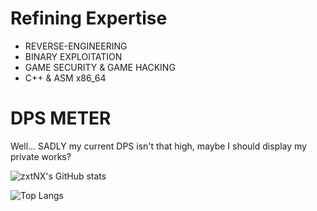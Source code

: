 # Refining Expertise

- REVERSE-ENGINEERING
- BINARY EXPLOITATION
- GAME SECURITY & GAME HACKING
- C++ & ASM x86_64

# DPS METER
Well... SADLY my current DPS isn't that high, maybe I should display my private works?

![zxtNX's GitHub stats](https://github-readme-stats-zxtnxs-projects.vercel.app/api?username=zxtNX&show_icons=true&theme=radical&include_all_commits=false&count_private=true)

![Top Langs](https://github-readme-stats-zxtnxs-projects.vercel.app/api/top-langs/?username=zxtNX&show_icons=true&theme=radical)
